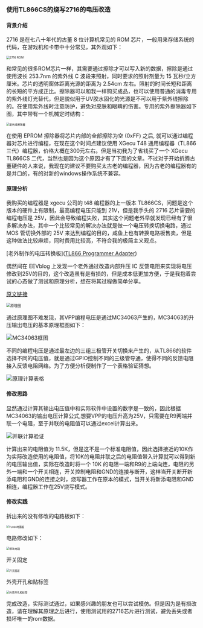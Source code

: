 ### 使用TL866CS的烧写2716的电压改造 ###

#### 背景介绍

2716 是在七八十年代的古董 8 位计算机常见的 ROM 芯片，一般用来存储系统的代码，在游戏机和卡带中十分常见，其外观如下：

<img src="pic/2716.jpg" alt="2716 ROM" style="float: none;zoom:55%;" align="left" />

和常见的很多ROM芯片一样，其需要通过擦除才可以写入新的数据，擦除是通过使用波长 253.7nm 的紫外线 C 波段来照射，同时要求的照射剂量为 15 瓦秒/立方厘米。芯片的透明窗体距离光源的距离为 2.54cm 左右。照射的时间长短和距离的长短的平方成正比。擦除器可以和我一样购买成品，也可以使用普通的消毒专用的紫外线灯光替代，但是貌似用于UV胶水固化的光源是不可以用于紫外线擦除的。在使用紫外线时注意防护，避免对皮肤和眼睛的伤害。专用的紫外擦除器如下图，其中带有一个机械定时结构：

<img src="pic/UV_erase.jpg" alt="紫外线擦除器" style="float:none;zoom:50%;" align="left" />

在使用 EPROM 擦除器将芯片内部的全部擦除为空 (0xFF) 之后, 就可以通过编程器对芯片进行编程，在现在这个时间点建议使用 XGecu T48 通用编程器（TL866三代）编程器，价格大概在300元左右。但是当初我为了省钱买了一个 XGecu TL866CS 二代，当然也是因为这个原因才有了下面的文章。不过对于开始折腾古董硬件的人来说，我现在的建议不要购买太古老的编程器，因为古老的编程器有的是并口的，有的对新的windows操作系统不兼容。

#### 原理分析

我购买的编程器是 xgecu 公司的 t48 编程器的上一版本 TL866CS，问题是这个版本的硬件上有限制，最高编程电压只能到 21V，但是我手头的 2716 芯片需要的编程电压是 25V，因此会导致编程失败，其实这个问题老外早就发现已经有了很多解决办法，其中一个比较常见的解决办法就是做一个电压转换切换电路，通过MOS 管切换外部的 25V 来达到编程的目的，咸鱼上也有转换电路板售卖，但是这种做法比较麻烦，同时费用比较高，不符合我的极简主义观点。

[老外制作的电压转换板]([TL866 Programmer Adapter](https://www.theoddys.com/acorn/development_tools/tl866/tl866_adapter.html))

偶然间在 EEVblog 上发现一个老外通过改造内部升压 IC 反馈电阻来实现将电压修改到25V的目的，这个改造虽有是有损的，但是成本低更加方便，于是我抱着尝试的心态做了测试和原理分析，想在将其过程做简单分享。

[原文链接](https://www.eevblog.com/forum/testgear/modification-to-add-the-missing-21-and-25-volt-vpp-ranges-to-your-tl866ii-plus/)

<img src="pic/TL866_schemetic.jpg" alt="原理图" style="zoom:67%;" />



通过原理图不难发现，其VPP编程电压是通过MC34063产生的，MC34063的升压输出电压的基本原理框图如下：

![MC34063框图](pic/MC34063.jpg)

不同的编程电压是通过最左边的三组三极管开关切换来产生的，从TL866的软件选择不同的电压值，就是通过GPIO控制不同的三级管导通，使得不同的反馈电阻接入反馈电阻网络。为了方便分析便制作了一个表格验证猜想。

![原理计算表格](pic/table_before.jpg)

#### 修改思路

显然通过计算其输出电压值中和实际软件中设置的数字是一致的，因此根据MC34063的输出电压计算公式,想要VPP的电压升高为25V，只需要在R9两端并联一个电阻，至于并联的电阻值可以通过excel计算出来。

![并联计算验证](pic/table_after.jpg)

计算出来的电阻值为 11.5K，但是这不是一个标准电阻值，因此选择接近的10K作为实际改造使用的电阻值，将10K的电阻并联之后的电阻值带入计算就可以得到新的电压输出值，实际在改造时将一个 10K 的电阻一端和R9的上端向连，电阻的另外一端和一个开关相连，开关控制电阻和GND的连接与断开，这样当开关断开新添电阻和GND的连接之时，烧写器工作在原本的模式，当开关将新添电阻和GND相连，编程器工作在25V烧写模式。

#### 修改实践

拆出来的没有修改的电路板如下：

<img src="pic/tl866_BeforeModify.jpg" alt="TL866电路板" style="zoom:47%;" />

电路修改如下：

<img src="pic/tl866_modify.jpg" alt="修改电路" style="zoom:50%;" />

开关固定

<img src="pic/tl866_switch_add.jpg" alt="开关固定" style="zoom:49%;" />

外壳开孔和贴标签

<img src="pic/tl866_WithLabel.jpg" alt="外壳开孔和标签" style="zoom:49%;" />

完成改造，实际测试通过，如果感兴趣的朋友也可以尝试模仿。但是因为是有损改造，请在理解其原理之后进行，使用测试用的2716芯片进行测试，避免丢失或者损坏唯一的rom数据。
